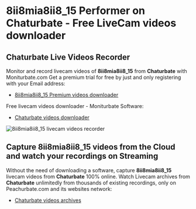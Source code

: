 # 8ii8mia8ii8_15 Performer on Chaturbate - Free LiveCam videos downloader

## Chaturbate Live Videos Recorder

Monitor and record livecam videos of **8ii8mia8ii8_15** from **Chaturbate** with Moniturbate.com
Get a premium trial for free by just and only registering with your Email address:
* [8ii8mia8ii8_15 Premium videos downloader](https://moniturbate.com/request-demo-licence-key.html)

Free livecam videos downloader - Moniturbate Software:
* [Chaturbate videos downloader](https://moniturbate.com/moniturbate-download-software.html)

![8ii8mia8ii8_15 livecam videos recorder](https://peachurnet.com/templates/moniturbate-software.png)


## Capture 8ii8mia8ii8_15 videos from the Cloud and watch your recordings on Streaming

Without the need of downloading a software, capture **8ii8mia8ii8_15** livecam videos from **Chaturbate** 100% online.
Watch Livecam archives from **Chaturbate** unlimitedly from thousands of existing recordings, only on Peachurbate.com and its websites network:
* [Chaturbate videos archives](https://peachurnet.com/)